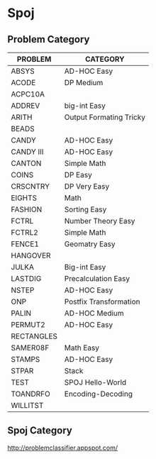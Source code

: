 Spoj
====

Problem     Category
-----------------

| PROBLEM     | CATEGORY                |
|-------------|-----------------        |
| ABSYS       | AD-HOC Easy             |
| ACODE       | DP Medium               |
| ACPC10A     |                         |
| ADDREV      | big-int Easy            |
| ARITH       | Output Formating Tricky |
| BEADS       |                         |
| CANDY       | AD-HOC Easy             |
| CANDY III   | AD-HOC Easy             |
| CANTON      | Simple Math             |
| COINS       | DP Easy                 |
| CRSCNTRY    | DP Very Easy            |
| EIGHTS      | Math                    |
| FASHION     | Sorting Easy            |
| FCTRL       | Number Theory Easy      |
| FCTRL2      | Simple Math             |
| FENCE1      | Geomatry Easy           |
| HANGOVER    |                         |
| JULKA       | Big-int Easy            |
| LASTDIG     | Precalculation Easy     |
| NSTEP       | AD-HOC Easy             |
| ONP         | Postfix Transformation  |
| PALIN       | AD-HOC Medium           | 
| PERMUT2     | AD-HOC Easy             |
| RECTANGLES  |                         |
| SAMER08F    | Math Easy               |
| STAMPS      | AD-HOC Easy             |
| STPAR       | Stack                   |
| TEST        | SPOJ Hello-World        |
| TOANDRFO    | Encoding-Decoding       |
| WILLITST    |                         |


Spoj Category
------------
http://problemclassifier.appspot.com/